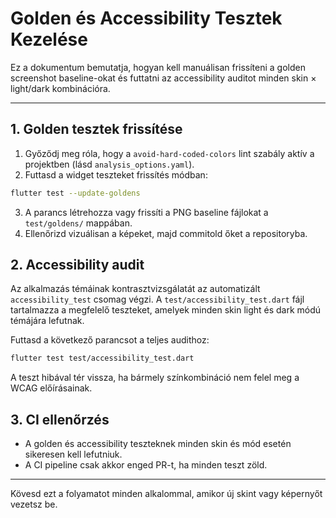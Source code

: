 # Golden és Accessibility Tesztek Kezelése

Ez a dokumentum bemutatja, hogyan kell manuálisan frissíteni a golden screenshot baseline-okat és futtatni az accessibility auditot minden skin × light/dark kombinációra.

---

## 1. Golden tesztek frissítése

1. Győződj meg róla, hogy a `avoid-hard-coded-colors` lint szabály aktív a projektben (lásd `analysis_options.yaml`).
2. Futtasd a widget teszteket frissítés módban:

```bash
flutter test --update-goldens
```

3. A parancs létrehozza vagy frissíti a PNG baseline fájlokat a `test/goldens/` mappában.
4. Ellenőrizd vizuálisan a képeket, majd commitold őket a repositoryba.

## 2. Accessibility audit

Az alkalmazás témáinak kontrasztvizsgálatát az automatizált
`accessibility_test` csomag végzi. A `test/accessibility_test.dart` fájl
tartalmazza a megfelelő teszteket, amelyek minden skin light és dark módú
témájára lefutnak.

Futtasd a következő parancsot a teljes audithoz:

```bash
flutter test test/accessibility_test.dart
```

A teszt hibával tér vissza, ha bármely színkombináció nem felel meg a WCAG
előírásainak.

## 3. CI ellenőrzés

- A golden és accessibility teszteknek minden skin és mód esetén sikeresen kell lefutniuk.
- A CI pipeline csak akkor enged PR-t, ha minden teszt zöld.

---

Kövesd ezt a folyamatot minden alkalommal, amikor új skint vagy képernyőt vezetsz be.
